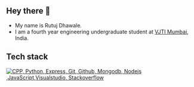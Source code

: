 ## Hey there 👋

<!--
**killjoycircuit/killjoycircuit** is a ✨ _special_ ✨ repository because its `README.md` (this file) appears on your GitHub profile.
-->

- My name is Rutuj Dhawale.
- I am a fourth year engineering undergraduate student at [VJTI Mumbai](https://vjti.ac.in/), India.

## Tech stack

[![CPP, Python, Express, Git, Github, Mongodb, Nodejs ,JavaScript,Visualstudio, Stackoverflow](https://skillicons.dev/icons?i=cpp,py,express,git,github,mongodb,nodejs,js,visualstudio,stackoverflow&perline=10)](https://skillicons.dev)

